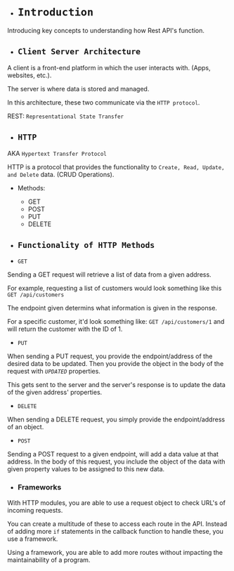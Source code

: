 * # `Introduction`

Introducing key concepts to understanding how Rest API's function.

* ## `Client Server Architecture`

A client is a front-end platform in which the user interacts with. (Apps, websites, etc.).

The server is where data is stored and managed. 

In this architecture, these two communicate via the `HTTP protocol`.

REST: `Representational State Transfer`

* ## `HTTP`

AKA `Hypertext Transfer Protocol`

HTTP is a protocol that provides the functionality to `Create, Read, Update, and Delete` data. (CRUD Operations).

* Methods:
    
    * GET
    * POST
    * PUT
    * DELETE

* ## `Functionality of HTTP Methods`

* `GET`

Sending a GET request will retrieve a list of data from a given address.

For example, requesting a list of customers would look something like this `GET /api/customers`

The endpoint given determins what information is given in the response.

For a specific customer, it'd look something like: `GET /api/customers/1` and will return the customer with the ID of 1.

* `PUT`

When sending a PUT request, you provide the endpoint/address of the desired data to be updated. Then you provide the object in the body of the request with *`UPDATED`* properties.

This gets sent to the server and the server's response is to update the data of the given address' properties.

* `DELETE`

When sending a DELETE request, you simply provide the endpoint/address of an object.

* `POST`

Sending a POST request to a given endpoint, will add a data value at that address. In the body of this request, you include the object of the data with given property values to be assigned to this new data.

* ### Frameworks

With HTTP modules, you are able to use a request object to check URL's of incoming requests.

You can create a multitude of these to access each route in the API. Instead of adding more `if` statements in the callback function to handle these, you use a framework.

Using a framework, you are able to add more routes without impacting the maintainability of a program.